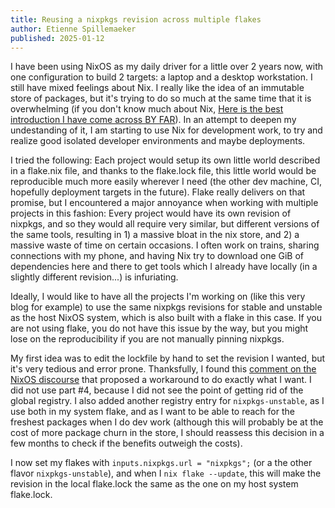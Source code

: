 ```yaml
---
title: Reusing a nixpkgs revision across multiple flakes
author: Etienne Spillemaeker
published: 2025-01-12
---
```


I have been using NixOS as my daily driver for a little over 2 years now, with
one configuration to build 2 targets: a laptop and a desktop workstation. I
still have mixed feelings about Nix. I really like the idea of an immutable
store of packages, but it's trying to do so much at the same time that it is
overwhelming (if you don't know much about Nix, [Here is the best introduction I
have come across BY FAR][1]). In an attempt to deepen my undestanding of it, I
am starting to use Nix for development work, to try and realize good isolated
developer environments and maybe deployments.

I tried the following: Each project would setup its own little world described
in a flake.nix file, and thanks to the flake.lock file, this little world would
be reproducible much more easily wherever I need (the other dev machine, CI,
hopefully deployment targets in the future). Flake really delivers on that
promise, but I encountered a major annoyance when working with multiple projects
in this fashion: Every project would have its own revision of nixpkgs, and so
they would all require very similar, but different versions of the same tools,
resulting in 1) a massive bloat in the nix store, and 2) a massive waste of time
on certain occasions. I often work on trains, sharing connections with my phone,
and having Nix try to download one GiB of dependencies here and there to get
tools which I already have locally (in a slightly different revision...) is
infuriating.

Ideally, I would like to have all the projects I'm working on (like this very
blog for example) to use the same nixpkgs revisions for stable and unstable as
the host NixOS system, which is also built with a flake in this case. If you are
not using flake, you do not have this issue by the way, but you might lose on
the reproducibility if you are not manually pinning nixpkgs.

My first idea was to edit the lockfile by hand to set the revision I wanted, but
it's very tedious and error prone. Thanksfully, I found this [comment on the
NixOS discourse][1] that proposed a workaround to do exactly what I want. I did
not use part #4, because I did not see the point of getting rid of the global
registry. I also added another registry entry for `nixpkgs-unstable`, as I use
both in my system flake, and as I want to be able to reach for the freshest
packages when I do dev work (although this will probably be at the cost of more
package churn in the store, I should reassess this decision in a few months to
check if the benefits outweigh the costs).

I now set my flakes with `inputs.nixpkgs.url = "nixpkgs";` (or a the other
flavor `nixpkgs-unstable`), and when I `nix flake --update`, this will make the
revision in the local flake.lock the same as the one on my host system
flake.lock.

[1]: https://fzakaria.com/2024/07/05/learn-nix-the-fun-way.html
[2]: https://discourse.nixos.org/t/my-painpoints-with-flakes/9750/14
